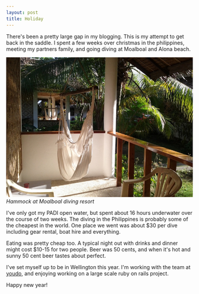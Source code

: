 ```yaml
---
layout: post
title: Holiday
---
```


There's been a pretty large gap in my blogging. This is my attempt to get back in the saddle. I spent a few weeks over christmas in the philippines, meeting my partners family, and going diving at Moalboal and Alona beach.

<img src="/images/holiday.jpg" />
<cite>Hammock at Moalboal diving resort</cite>

I've only got my PADI open water, but spent about 16 hours underwater over the course of two weeks. The diving in the Philippines is probably some of the cheapest in the world. One place we went was about $30 per dive including gear rental, boat hire and everything.

Eating was pretty cheap too. A typical night out with drinks and dinner might cost $10-15 for two people. Beer was 50 cents, and when it's hot and sunny 50 cent beer tastes about perfect.

I've set myself up to be in Wellington this year. I'm working with the team at [youdo](http://www.youdo.co.nz/), and enjoying working on a large scale ruby on rails project.

Happy new year!